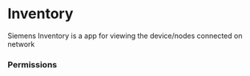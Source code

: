 # Inventory

Siemens Inventory is a app for viewing the device/nodes connected on network


### Permissions
